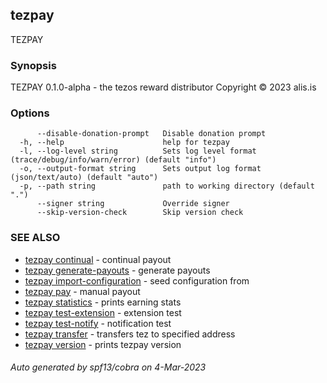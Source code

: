 ## tezpay

TEZPAY

### Synopsis

TEZPAY 0.1.0-alpha - the tezos reward distributor
Copyright © 2023 alis.is


### Options

```
      --disable-donation-prompt   Disable donation prompt
  -h, --help                      help for tezpay
  -l, --log-level string          Sets log level format (trace/debug/info/warn/error) (default "info")
  -o, --output-format string      Sets output log format (json/text/auto) (default "auto")
  -p, --path string               path to working directory (default ".")
      --signer string             Override signer
      --skip-version-check        Skip version check
```

### SEE ALSO

* [tezpay continual](tezpay_continual.md)	 - continual payout
* [tezpay generate-payouts](tezpay_generate-payouts.md)	 - generate payouts
* [tezpay import-configuration](tezpay_import-configuration.md)	 - seed configuration from
* [tezpay pay](tezpay_pay.md)	 - manual payout
* [tezpay statistics](tezpay_statistics.md)	 - prints earning stats
* [tezpay test-extension](tezpay_test-extension.md)	 - extension test
* [tezpay test-notify](tezpay_test-notify.md)	 - notification test
* [tezpay transfer](tezpay_transfer.md)	 - transfers tez to specified address
* [tezpay version](tezpay_version.md)	 - prints tezpay version

###### Auto generated by spf13/cobra on 4-Mar-2023
